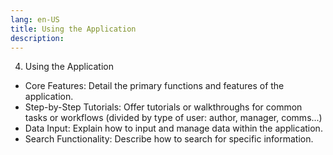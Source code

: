 ```yaml
---
lang: en-US
title: Using the Application
description:
---
```

4) Using the Application

- Core Features: Detail the primary functions and features of the application.
- Step-by-Step Tutorials: Offer tutorials or walkthroughs for common tasks or workflows (divided by type of user: author, manager, comms...)
- Data Input: Explain how to input and manage data within the application.
- Search Functionality: Describe how to search for specific information.
